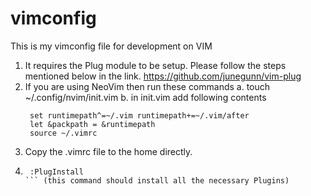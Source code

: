 # vimconfig
This is my vimconfig file for development on VIM

1. It requires the Plug module to be setup. Please follow the steps mentioned below in the link.
   https://github.com/junegunn/vim-plug
2. If you are using NeoVim then run these commands
   a. touch ~/.config/nvim/init.vim
   b. in init.vim add following contents
   ```vi
    set runtimepath^=~/.vim runtimepath+=~/.vim/after
    let &packpath = &runtimepath
    source ~/.vimrc 
   ```
3. Copy the .vimrc file to the home directly.
3. ```vi
    :PlugInstall
   ``` (this command should install all the necessary Plugins)

